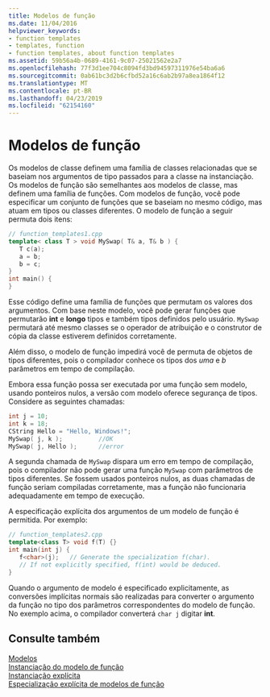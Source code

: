 ```yaml
---
title: Modelos de função
ms.date: 11/04/2016
helpviewer_keywords:
- function templates
- templates, function
- function templates, about function templates
ms.assetid: 59b56a4b-0689-4161-9c07-25021562e2a7
ms.openlocfilehash: 77f3d1ee704c8094fd3bd94597311976e54ba6a6
ms.sourcegitcommit: 0ab61bc3d2b6cfbd52a16c6ab2b97a8ea1864f12
ms.translationtype: MT
ms.contentlocale: pt-BR
ms.lasthandoff: 04/23/2019
ms.locfileid: "62154160"
---
```

# <a name="function-templates"></a>Modelos de função

Os modelos de classe definem uma família de classes relacionadas que se baseiam nos argumentos de tipo passados para a classe na instanciação. Os modelos de função são semelhantes aos modelos de classe, mas definem uma família de funções. Com modelos de função, você pode especificar um conjunto de funções que se baseiam no mesmo código, mas atuam em tipos ou classes diferentes. O modelo de função a seguir permuta dois itens:

```cpp
// function_templates1.cpp
template< class T > void MySwap( T& a, T& b ) {
   T c(a);
   a = b;
   b = c;
}
int main() {
}
```

Esse código define uma família de funções que permutam os valores dos argumentos. Com base neste modelo, você pode gerar funções que permutarão **int** e **longo** tipos e também tipos definidos pelo usuário. `MySwap` permutará até mesmo classes se o operador de atribuição e o construtor de cópia da classe estiverem definidos corretamente.

Além disso, o modelo de função impedirá você de permuta de objetos de tipos diferentes, pois o compilador conhece os tipos dos *uma* e *b* parâmetros em tempo de compilação.

Embora essa função possa ser executada por uma função sem modelo, usando ponteiros nulos, a versão com modelo oferece segurança de tipos. Considere as seguintes chamadas:

```cpp
int j = 10;
int k = 18;
CString Hello = "Hello, Windows!";
MySwap( j, k );          //OK
MySwap( j, Hello );      //error
```

A segunda chamada de `MySwap` dispara um erro em tempo de compilação, pois o compilador não pode gerar uma função `MySwap` com parâmetros de tipos diferentes. Se fossem usados ponteiros nulos, as duas chamadas de função seriam compiladas corretamente, mas a função não funcionaria adequadamente em tempo de execução.

A especificação explícita dos argumentos de um modelo de função é permitida. Por exemplo:

```cpp
// function_templates2.cpp
template<class T> void f(T) {}
int main(int j) {
   f<char>(j);   // Generate the specialization f(char).
   // If not explicitly specified, f(int) would be deduced.
}
```

Quando o argumento de modelo é especificado explicitamente, as conversões implícitas normais são realizadas para converter o argumento da função no tipo dos parâmetros correspondentes do modelo de função. No exemplo acima, o compilador converterá `char j` digitar **int**.

## <a name="see-also"></a>Consulte também

[Modelos](../cpp/templates-cpp.md)<br/>
[Instanciação do modelo de função](../cpp/function-template-instantiation.md)<br/>
[Instanciação explícita](../cpp/explicit-instantiation.md)<br/>
[Especialização explícita de modelos de função](../cpp/explicit-specialization-of-function-templates.md)